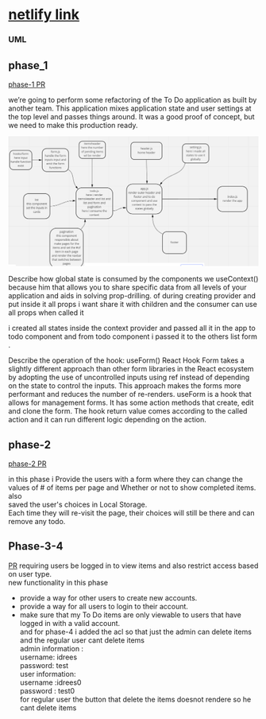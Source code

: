 # [netlify link](https://gregarious-cajeta-64cee6.netlify.app/)
### UML 
## phase_1
[phase-1 PR](https://github.com/idreesalmasri/todo-app/pull/4)

 we’re going to perform some refactoring of the To Do application as built by another team. This application mixes application state and user settings at the top level and passes things around. It was a good proof of concept, but we need to make this production ready.

![UML](./uml31.PNG)


Describe how global state is consumed by the components
we useContext() because him
that allows you to share specific data from all levels of your application and aids in solving prop-drilling.
of during creating provider and put inside it all props i want share it with children and the consumer can use all props when called it 

i created all states inside the context provider and passed all it in the app to todo component and from todo component i passed it to the others list form .


Describe the operation of the hook: useForm()
React Hook Form takes a slightly different approach than other form libraries in the React ecosystem by adopting the use of uncontrolled inputs using ref instead of depending on the state to control the inputs. This approach makes the forms more performant and reduces the number of re-renders.
useForm is a hook that allows for management forms. It has some action methods that create, edit and clone the form. The hook return value comes according to the called action and it can run different logic depending on the action.

## phase-2  
[phase-2 PR](https://github.com/idreesalmasri/todo-app/pull/9)  

in this phase i Provide the users with a form where they can change the values of # of items per page and Whether or not to show completed items.  
also  
saved the user's choices in Local Storage.  
Each time they will re-visit the page, their choices will still be there and can remove any todo.

## Phase-3-4
[PR](https://github.com/idreesalmasri/todo-app/pull/12)
requiring users be logged in to view items and also restrict access based on user type.  
new functionality in this phase  
- provide a way for other users to create new accounts.  
- provide a way for all users to login to their account.  
- make sure that my To Do items are only viewable to users that have logged in with a valid account.  
and for phase-4 
i added the acl so that just the admin can delete items 
and the regular user cant delete items  
admin information :  
username: idrees  
password: test    
user information:    
username :idrees0  
password : test0  
for regular user the button that delete the items doesnot rendere so he cant delete items 
